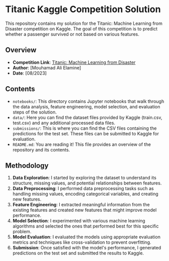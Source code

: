 # Titanic Kaggle Competition Solution

This repository contains my solution for the Titanic: Machine Learning from Disaster competition on Kaggle. The goal of this competition is to predict whether a passenger survived or not based on various features.

## Overview

- **Competition Link**: [Titanic: Machine Learning from Disaster](https://www.kaggle.com/c/titanic)
- **Author**: [Mouhamad Ali Elamine]
- **Date**: [08/2023]

## Contents

- `notebooks/`: This directory contains Jupyter notebooks that walk through the data analysis, feature engineering, model selection, and evaluation steps of the solution.
- `data/`: Here you can find the dataset files provided by Kaggle (train.csv, test.csv) and any additional processed data files.
- `submissions/`: This is where you can find the CSV files containing the predictions for the test set. These files can be submitted to Kaggle for evaluation.
- `README.md`: You are reading it! This file provides an overview of the repository and its contents.

## Methodology

1. **Data Exploration**: I started by exploring the dataset to understand its structure, missing values, and potential relationships between features.
2. **Data Preprocessing**: I performed data preprocessing tasks such as handling missing values, encoding categorical variables, and creating new features.
3. **Feature Engineering**: I extracted meaningful information from the existing features and created new features that might improve model performance.
4. **Model Selection**: I experimented with various machine learning algorithms and selected the ones that performed best for this specific problem.
5. **Model Evaluation**: I evaluated the models using appropriate evaluation metrics and techniques like cross-validation to prevent overfitting.
6. **Submission**: Once satisfied with the model's performance, I generated predictions on the test set and submitted the results to Kaggle.
